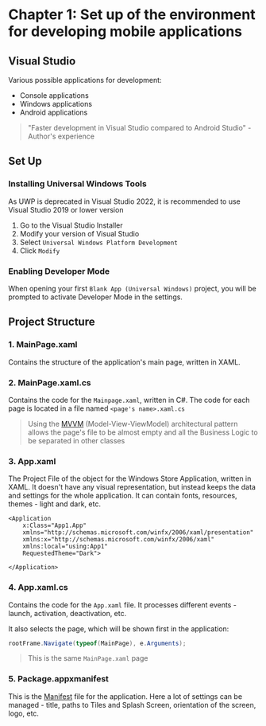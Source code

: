 # Chapter 1: Set up of the environment for developing mobile applications

## Visual Studio

Various possible applications for development:

- Console applications
- Windows applications
- Android applications

> "Faster development in Visual Studio compared to Android Studio" - Author's experience

## Set Up

### Installing Universal Windows Tools

As UWP is deprecated in Visual Studio 2022, it is recommended to use Visual Studio 2019 or lower version

1. Go to the Visual Studio Installer
2. Modify your version of Visual Studio
3. Select `Universal Windows Platform Development`
4. Click `Modify`

### Enabling Developer Mode

When opening your first `Blank App (Universal Windows)` project, you will be prompted to activate Developer Mode in the settings.

## Project Structure

### 1. MainPage.xaml

Contains the structure of the application's main page, written in XAML.

### 2. MainPage.xaml.cs

Contains the code for the `Mainpage.xaml`, written in C#. The code for each page is located in a file named `<page's name>.xaml.cs`

> Using the [MVVM](https://en.wikipedia.org/wiki/Model%E2%80%93view%E2%80%93viewmodel) (Model-View-ViewModel) architectural pattern allows the page's file to be almost empty and all the Business Logic to be separated in other classes

### 3. App.xaml

The Project File of the object for the Windows Store Application, written in XAML. It doesn't have any visual representation, but instead keeps the data and settings for the whole application. It can contain fonts, resources, themes - light and dark, etc.

``` XAML
<Application
    x:Class="App1.App"
    xmlns="http://schemas.microsoft.com/winfx/2006/xaml/presentation"
    xmlns:x="http://schemas.microsoft.com/winfx/2006/xaml"
    xmlns:local="using:App1"
    RequestedTheme="Dark">

</Application>
```

### 4. App.xaml.cs

Contains the code for the `App.xaml` file. It processes different events - launch, activation, deactivation, etc. 

It also selects the page, which will be shown first in the application:

``` C#
rootFrame.Navigate(typeof(MainPage), e.Arguments);
```

> This is the same `MainPage.xaml` page

### 5. Package.appxmanifest

This is the [Manifest](https://en.wikipedia.org/wiki/Manifest_file) file for the application. Here a lot of settings can be managed - title, paths to Tiles and Splash Screen, orientation of the screen, logo, etc. 

